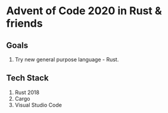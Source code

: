 Advent of Code 2020 in Rust & friends
=====================================

## Goals
1. Try new general purpose language - Rust.

## Tech Stack
1. Rust 2018
2. Cargo
3. Visual Studio Code

